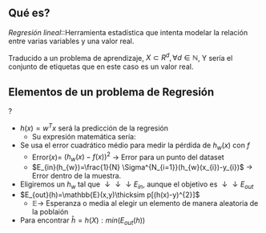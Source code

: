 ## Qué es?

*Regresión lineal*::Herramienta estadística que intenta modelar la relación entre varias variables y una valor real.

Traducido a un problema de aprendizaje, $X \subset{R^{d}}, \forall d \in \mathbb{N}$, Y sería el conjunto de etiquetas que en este caso es un valor real.  

## Elementos de un problema de Regresión
?
- $h(x)=w^Tx$ será la predicción de la regresión
	- Su expresión matemática sería: 
- Se usa el error cuadrático médio para medir la pérdida de $h_{w}(x)$ con $f$
	- Error($x$)= $(h_{w}(x)-f(x))^2$ -> Error para un punto del dataset
	- $E_{in}(h_{w})=\frac{1}{N} \Sigma^{N_{i=1}}(h_{w}(x_{i})-y_{i})$ -> Error dentro de la muestra.
- Eligiremos un $h_{w}$ tal que $\downarrow\downarrow\downarrow E_{in}$, aunque el objetivo es $\downarrow\downarrow E_{out}$
- $E_{out}(h)=\mathbb{E}(x,y)\thicksim p[(h(x)-y)^{2}]$
	- $\mathbb{E} \rightarrow$ Esperanza o media al elegir un elemento de manera aleatoria de la poblaión
- Para encontrar $\hat{h}=h(X):min(E_{out}(h))$
